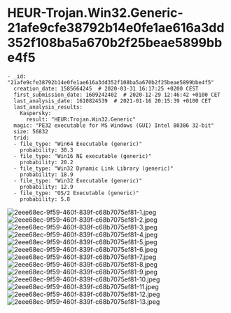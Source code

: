 # HEUR-Trojan.Win32.Generic-21afe9cfe38792b14e0fe1ae616a3dd352f108ba5a670b2f25beae5899bbe4f5

```
- _id: "21afe9cfe38792b14e0fe1ae616a3dd352f108ba5a670b2f25beae5899bbe4f5"
  creation_date: 1585664245  # 2020-03-31 16:17:25 +0200 CEST
  first_submission_date: 1609242402  # 2020-12-29 12:46:42 +0100 CET
  last_analysis_date: 1610824539  # 2021-01-16 20:15:39 +0100 CET
  last_analysis_results: 
    Kaspersky: 
      result: "HEUR:Trojan.Win32.Generic"
  magic: "PE32 executable for MS Windows (GUI) Intel 80386 32-bit"
  size: 56832
  trid: 
  - file_type: "Win64 Executable (generic)"
    probability: 30.3
  - file_type: "Win16 NE executable (generic)"
    probability: 20.2
  - file_type: "Win32 Dynamic Link Library (generic)"
    probability: 18.9
  - file_type: "Win32 Executable (generic)"
    probability: 12.9
  - file_type: "OS/2 Executable (generic)"
    probability: 5.8
```

![2eee68ec-9f59-460f-839f-c68b7075ef81-1.jpeg](2eee68ec-9f59-460f-839f-c68b7075ef81-1.jpeg)
![2eee68ec-9f59-460f-839f-c68b7075ef81-2.jpeg](2eee68ec-9f59-460f-839f-c68b7075ef81-2.jpeg)
![2eee68ec-9f59-460f-839f-c68b7075ef81-3.jpeg](2eee68ec-9f59-460f-839f-c68b7075ef81-3.jpeg)
![2eee68ec-9f59-460f-839f-c68b7075ef81-4.jpeg](2eee68ec-9f59-460f-839f-c68b7075ef81-4.jpeg)
![2eee68ec-9f59-460f-839f-c68b7075ef81-5.jpeg](2eee68ec-9f59-460f-839f-c68b7075ef81-5.jpeg)
![2eee68ec-9f59-460f-839f-c68b7075ef81-6.jpeg](2eee68ec-9f59-460f-839f-c68b7075ef81-6.jpeg)
![2eee68ec-9f59-460f-839f-c68b7075ef81-7.jpeg](2eee68ec-9f59-460f-839f-c68b7075ef81-7.jpeg)
![2eee68ec-9f59-460f-839f-c68b7075ef81-8.jpeg](2eee68ec-9f59-460f-839f-c68b7075ef81-8.jpeg)
![2eee68ec-9f59-460f-839f-c68b7075ef81-9.jpeg](2eee68ec-9f59-460f-839f-c68b7075ef81-9.jpeg)
![2eee68ec-9f59-460f-839f-c68b7075ef81-10.jpeg](2eee68ec-9f59-460f-839f-c68b7075ef81-10.jpeg)
![2eee68ec-9f59-460f-839f-c68b7075ef81-11.jpeg](2eee68ec-9f59-460f-839f-c68b7075ef81-11.jpeg)
![2eee68ec-9f59-460f-839f-c68b7075ef81-12.jpeg](2eee68ec-9f59-460f-839f-c68b7075ef81-12.jpeg)
![2eee68ec-9f59-460f-839f-c68b7075ef81-13.jpeg](2eee68ec-9f59-460f-839f-c68b7075ef81-13.jpeg)
